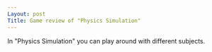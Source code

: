 ```yaml
---
Layout: post
Title: Game review of "Physics Simulation"
---
```



In "Physics Simulation" you can play around with different subjects. 
